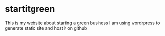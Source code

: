 # startitgreen
This is my website about starting a green business
I am using wordrpress to generate static site and host it on github